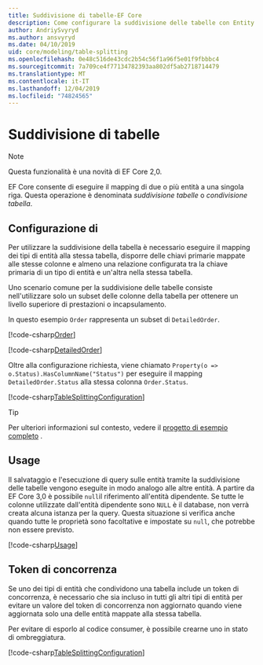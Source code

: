 ```yaml
---
title: Suddivisione di tabelle-EF Core
description: Come configurare la suddivisione delle tabelle con Entity Framework Core
author: AndriySvyryd
ms.author: ansvyryd
ms.date: 04/10/2019
uid: core/modeling/table-splitting
ms.openlocfilehash: 0e48c516de43cdc2b54c56f1a96f5e01f9fbbbc4
ms.sourcegitcommit: 7a709ce4f77134782393aa802df5ab2718714479
ms.translationtype: MT
ms.contentlocale: it-IT
ms.lasthandoff: 12/04/2019
ms.locfileid: "74824565"
---
```

# <a name="table-splitting"></a>Suddivisione di tabelle

>[!NOTE]
> Questa funzionalità è una novità di EF Core 2,0.

EF Core consente di eseguire il mapping di due o più entità a una singola riga. Questa operazione è denominata _suddivisione tabelle_ o _condivisione tabella_.

## <a name="configuration"></a>Configurazione di

Per utilizzare la suddivisione della tabella è necessario eseguire il mapping dei tipi di entità alla stessa tabella, disporre delle chiavi primarie mappate alle stesse colonne e almeno una relazione configurata tra la chiave primaria di un tipo di entità e un'altra nella stessa tabella.

Uno scenario comune per la suddivisione delle tabelle consiste nell'utilizzare solo un subset delle colonne della tabella per ottenere un livello superiore di prestazioni o incapsulamento.

In questo esempio `Order` rappresenta un subset di `DetailedOrder`.

[!code-csharp[Order](../../../samples/core/Modeling/TableSplitting/Order.cs?name=Order)]

[!code-csharp[DetailedOrder](../../../samples/core/Modeling/TableSplitting/DetailedOrder.cs?name=DetailedOrder)]

Oltre alla configurazione richiesta, viene chiamato `Property(o => o.Status).HasColumnName("Status")` per eseguire il mapping `DetailedOrder.Status` alla stessa colonna `Order.Status`.

[!code-csharp[TableSplittingConfiguration](../../../samples/core/Modeling/TableSplitting/TableSplittingContext.cs?name=TableSplitting&highlight=3)]

> [!TIP]
> Per ulteriori informazioni sul contesto, vedere il [progetto di esempio completo](https://github.com/aspnet/EntityFramework.Docs/tree/master/samples/core/Modeling/TableSplitting) .

## <a name="usage"></a>Usage

Il salvataggio e l'esecuzione di query sulle entità tramite la suddivisione delle tabelle vengono eseguite in modo analogo alle altre entità. A partire da EF Core 3,0 è possibile `null`il riferimento all'entità dipendente. Se tutte le colonne utilizzate dall'entità dipendente sono `NULL` è il database, non verrà creata alcuna istanza per la query. Questa situazione si verifica anche quando tutte le proprietà sono facoltative e impostate su `null`, che potrebbe non essere previsto.

[!code-csharp[Usage](../../../samples/core/Modeling/TableSplitting/Program.cs?name=Usage)]

## <a name="concurrency-tokens"></a>Token di concorrenza

Se uno dei tipi di entità che condividono una tabella include un token di concorrenza, è necessario che sia incluso in tutti gli altri tipi di entità per evitare un valore del token di concorrenza non aggiornato quando viene aggiornata solo una delle entità mappate alla stessa tabella.

Per evitare di esporlo al codice consumer, è possibile crearne uno in stato di ombreggiatura.

[!code-csharp[TableSplittingConfiguration](../../../samples/core/Modeling/TableSplitting/TableSplittingContext.cs?name=ConcurrencyToken&highlight=2)]
